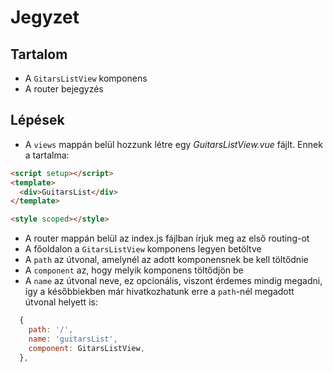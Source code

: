 # Jegyzet

## Tartalom

- A `GitarsListView` komponens
- A router bejegyzés

## Lépések

- A `views` mappán belül hozzunk létre egy _GuitarsListView.vue_ fájlt. Ennek a tartalma:

```html
<script setup></script>
<template>
  <div>GuitarsList</div>
</template>

<style scoped></style>
```

- A router mappán belül az index.js fájlban írjuk meg az első routing-ot
- A főoldalon a `GitarsListView` komponens legyen betöltve
- A `path` az útvonal, amelynél az adott komponensnek be kell töltődnie
- A `component` az, hogy melyik komponens töltődjön be
- A `name` az útvonal neve, ez opcionális, viszont érdemes mindig megadni, így a későbbiekben már hivatkozhatunk erre a `path`-nél megadott útvonal helyett is:

```js
  {
    path: '/',
    name: 'guitarsList',
    component: GitarsListView,
  },
```
